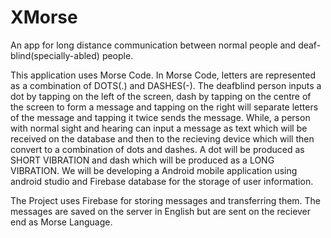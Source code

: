 # XMorse
An app for long distance communication between normal people and deaf-blind(specially-abled) people.

This application uses Morse Code.
In Morse Code, letters are represented as a combination of DOTS(.) and DASHES(-). 
The deafblind person inputs a dot by tapping on the left of the screen, 
dash by tapping on the centre of the screen to form a message and tapping on the right will separate letters of the message and tapping it twice sends the message. 
While, a person with normal sight and hearing can input a message as text which will be received on the database and then to the recieving device which will then convert to a combination of dots and dashes.
A dot will be produced as SHORT VIBRATION and dash which will be produced as a LONG VIBRATION. 
We will be developing a Android mobile application using android studio and Firebase database for the storage of user information. 

The Project uses Firebase for storing messages and transferring them. The messages are saved on the server in English but are sent on the 
reciever end as Morse Language.
